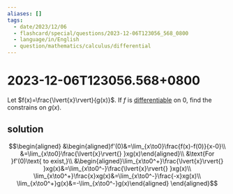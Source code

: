 ```yaml
---
aliases: []
tags:
  - date/2023/12/06
  - flashcard/special/questions/2023-12-06T123056_568_0800
  - language/in/English
  - question/mathematics/calculus/differential
---
```


# 2023-12-06T123056.568+0800

Let $f(x)=\frac{\lvert{x}\rvert}{g(x)}$. If $f$ is [differentiable](differential%20function.md) on 0, find the constrains on $g(x)$.

## solution

$$\begin{aligned}
&\begin{aligned}f'(0)&=\lim_{x\to0}\frac{f(x)-f(0)}{x-0}\\
&=\lim_{x\to0}\frac{\lvert{x}\rvert{} }xg(x)\end{aligned}\\
&\text{For }f'(0)\text{ to exist,}\\
&\begin{aligned}\lim_{x\to0^+}\frac{\lvert{x}\rvert{} }xg(x)&=\lim_{x\to0^-}\frac{\lvert{x}\rvert{} }xg(x)\\
\lim_{x\to0^+}\frac{x}xg(x)&=\lim_{x\to0^-}\frac{-x}xg(x)\\
\lim_{x\to0^+}g(x)&=-\lim_{x\to0^-}g(x)\end{aligned}
\end{aligned}$$
